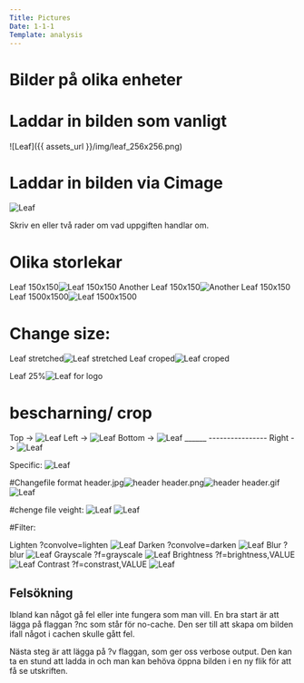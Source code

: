 ```yaml
---
Title: Pictures
Date: 1-1-1
Template: analysis
---
```


Bilder på olika enheter
=======================
# Laddar in bilden som vanligt
![Leaf]({{ assets_url }}/img/leaf_256x256.png)

# Laddar in bilden via Cimage
![Leaf](%assets_url%/img/leaf_256x256.png)

Skriv en eller två rader om vad uppgiften handlar om.

# Olika storlekar
Leaf 150x150![Leaf 150x150](image/leaf_256x256.png?w=150&h=150)
Another Leaf 150x150![Another Leaf 150x150](image/leaf_256x256.png?w=150)
Leaf 1500x1500![Leaf 1500x1500](image/leaf_256x256.png?w=1500&h=1500)

Change size:
===========
Leaf stretched![Leaf stretched](image/leaf_256x256.png?h=250&w=50&stretch)
Leaf croped![Leaf croped](image/leaf_256x256.png?h=250&w=50&crop-to-fit)

Leaf 25%![Leaf for logo](image/leaf_256x256.png?width=25%)

# bescharning/ crop

Top -> ![Leaf](image/leaf_256x256.png?area=50,0,0,0)
Left -> ![Leaf](image/leaf_256x256.png?area=0,50,0,0)
Bottom -> ![Leaf](image/leaf_256x256.png?area=0,0,50,0)
 ______ ---------------- Right -> ![Leaf](image/leaf_256x256.png?area=0,0,0,50)

 Specific: ![Leaf](image/leaf_256x256.png?crop=50,50,100,100)

#Changefile format
 header.jpg![header](image/header.jpg?width=50%&save-as=jpg)
header.png![header](image/header.jpg?width=50%&save-as=png)
header.gif![Leaf](image/header.jpg?width=50%&save-as=gif)

#chenge file veight:
![Leaf](image/header.jpg?width=100%)
![Leaf](image/header.jpg?width=100%&q=100)

#Filter:

Lighten	?convolve=lighten	![Leaf](image/header.jpg?width=50%&convolve=lighten)
Darken	?convolve=darken	![Leaf](image/header.jpg?width=50%&convolve=darken)
Blur	?blur	![Leaf](image/header.jpg?width=50%&blur)
Grayscale	?f=grayscale	![Leaf](image/header.jpg?width=50%&f=grayscale)
Brightness	?f=brightness,VALUE	![Leaf](image/header.jpg?width=50%&f=brightness,50)
Contrast	?f=constrast,VALUE	![Leaf](image/header.jpg?width=50%&f=contrast,50)

Felsökning
-----------
Ibland kan något gå fel eller inte fungera som man vill. En bra start är att lägga på flaggan ?nc som står för no-cache. Den ser till att skapa om bilden ifall något i cachen skulle gått fel.

Nästa steg är att lägga på ?v flaggan, som ger oss verbose output. Den kan ta en stund att ladda in och man kan behöva öppna bilden i en ny flik för att få se utskriften.

